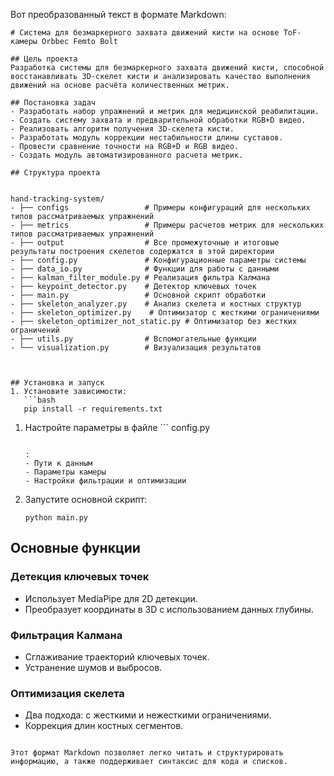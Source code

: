 Вот преобразованный текст в формате Markdown:

```
# Система для безмаркерного захвата движений кисти на основе ToF-камеры Orbbec Femto Bolt

## Цель проекта
Разработка системы для безмаркерного захвата движений кисти, способной восстанавливать 3D-скелет кисти и анализировать качество выполнения движений на основе расчёта количественных метрик.

## Постановка задач
- Разработать набор упражнений и метрик для медицинской реабилитации.
- Создать систему захвата и предварительной обработки RGB+D видео.
- Реализовать алгоритм получения 3D-скелета кисти.
- Разработать модуль коррекции нестабильности длины суставов.
- Провести сравнение точности на RGB+D и RGB видео.
- Создать модуль автоматизированного расчета метрик.

## Структура проекта


hand-tracking-system/
- ├── configs                 # Примеры конфигураций для нескольких типов рассматриваемых упражнений 
- ├── metrics                 # Примеры расчетов метрик для нескольких типов рассматриваемых упражнений 
- ├── output                  # Все промежуточные и итоговые результаты построения скелетов содержатся в этой директории 
- ├── config.py               # Конфигурационные параметры системы 
- ├── data_io.py              # Функции для работы с данными 
- ├── kalman_filter_module.py # Реализация фильтра Калмана 
- ├── keypoint_detector.py    # Детектор ключевых точек 
- ├── main.py                 # Основной скрипт обработки 
- ├── skeleton_analyzer.py    # Анализ скелета и костных структур 
- ├── skeleton_optimizer.py    # Оптимизатор с жесткими ограничениями 
- ├── skeleton_optimizer_not_static.py # Оптимизатор без жестких ограничений 
- ├── utils.py                # Вспомогательные функции 
- └── visualization.py        # Визуализация результатов 



## Установка и запуск
1. Установите зависимости:
   ```bash
   pip install -r requirements.txt
```

1. Настройте параметры в файле ```
   config.py
   ```

   :
   - Пути к данным
   - Параметры камеры
   - Настройки фильтрации и оптимизации
2. Запустите основной скрипт:

   ```
   python main.py
   
   ```

## Основные функции

### Детекция ключевых точек

- Использует MediaPipe для 2D детекции.
- Преобразует координаты в 3D с использованием данных глубины.

### Фильтрация Калмана

- Сглаживание траекторий ключевых точек.
- Устранение шумов и выбросов.

### Оптимизация скелета

- Два подхода: с жесткими и нежесткими ограничениями.
- Коррекция длин костных сегментов.

```

Этот формат Markdown позволяет легко читать и структурировать информацию, а также поддерживает синтаксис для кода и списков.
```
